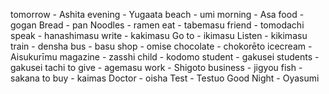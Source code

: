 tomorrow - Ashita
evening - Yugaata
beach - umi
morning - Asa
food - gogan
Bread - pan
Noodles - ramen
eat - tabemasu
friend - tomodachi
speak - hanashimasu
write - kakimasu
Go to - ikimasu
Listen - kikimasu
train - densha
bus - basu
shop -  omise
chocolate - chokorēto
icecream - Aisukurīmu
magazine - zasshi
child - kodomo
student - gakusei
students - gakusei tachi
to give - agemasu
work - Shigoto
business - jigyou
fish - sakana
to buy - kaimas
Doctor - oisha
Test - Testuo
Good Night - Oyasumi
